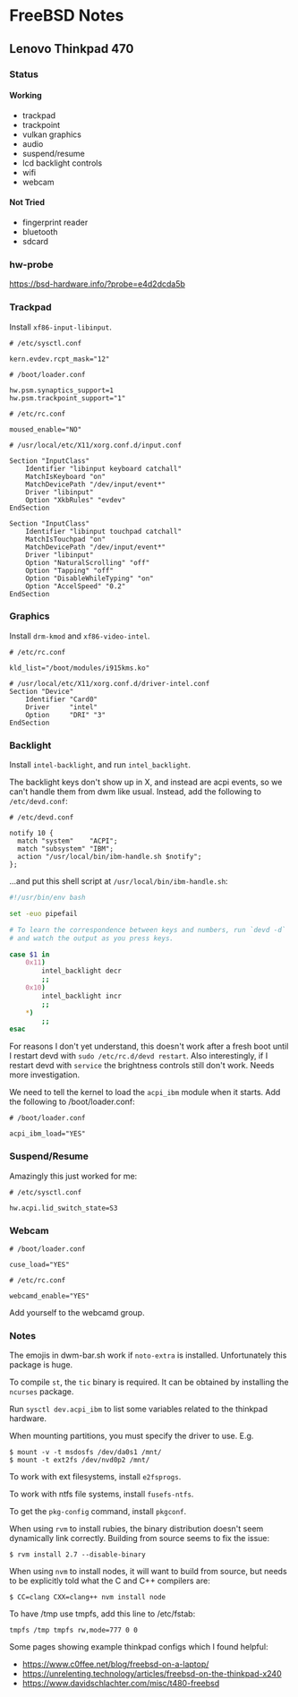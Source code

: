 # FreeBSD Notes

## Lenovo Thinkpad 470

### Status

#### Working

- trackpad
- trackpoint
- vulkan graphics
- audio
- suspend/resume
- lcd backlight controls
- wifi
- webcam

#### Not Tried

- fingerprint reader
- bluetooth
- sdcard

### hw-probe

https://bsd-hardware.info/?probe=e4d2dcda5b

### Trackpad

Install `xf86-input-libinput`.

```
# /etc/sysctl.conf

kern.evdev.rcpt_mask="12"
```

```
# /boot/loader.conf

hw.psm.synaptics_support=1
hw.psm.trackpoint_support="1"
```

```
# /etc/rc.conf

moused_enable="NO"
```

```
# /usr/local/etc/X11/xorg.conf.d/input.conf

Section "InputClass"
    Identifier "libinput keyboard catchall"
    MatchIsKeyboard "on"
    MatchDevicePath "/dev/input/event*"
    Driver "libinput"
    Option "XkbRules" "evdev"
EndSection

Section "InputClass"
    Identifier "libinput touchpad catchall"
    MatchIsTouchpad "on"
    MatchDevicePath "/dev/input/event*"
    Driver "libinput"
    Option "NaturalScrolling" "off"
    Option "Tapping" "off"
    Option "DisableWhileTyping" "on"
    Option "AccelSpeed" "0.2"
EndSection
```

### Graphics

Install `drm-kmod` and `xf86-video-intel`.

```
# /etc/rc.conf

kld_list="/boot/modules/i915kms.ko"
```

```
# /usr/local/etc/X11/xorg.conf.d/driver-intel.conf
Section "Device"
    Identifier "Card0"
    Driver     "intel"
    Option     "DRI" "3"
EndSection
```

### Backlight

Install `intel-backlight`, and run `intel_backlight`.

The backlight keys don't show up in X, and instead are acpi events, so we can't handle them from dwm like usual.
Instead, add the following to `/etc/devd.conf`:

```
# /etc/devd.conf

notify 10 {
  match "system"    "ACPI";
  match "subsystem" "IBM";
  action "/usr/local/bin/ibm-handle.sh $notify";
};
```
...and put this shell script at `/usr/local/bin/ibm-handle.sh`:
```bash
#!/usr/bin/env bash

set -euo pipefail

# To learn the correspondence between keys and numbers, run `devd -d`
# and watch the output as you press keys.

case $1 in
    0x11)
        intel_backlight decr
        ;;
    0x10)
        intel_backlight incr
        ;;
    *)
        ;;
esac
```

For reasons I don't yet understand, this doesn't work after a fresh boot until
I restart devd with `sudo /etc/rc.d/devd restart`. Also interestingly, if I restart
devd with `service` the brightness controls still don't work. Needs more investigation.

We need to tell the kernel to load the `acpi_ibm` module when it starts. Add the following to /boot/loader.conf:
```
# /boot/loader.conf

acpi_ibm_load="YES"
```

### Suspend/Resume

Amazingly this just worked for me:

```
# /etc/sysctl.conf

hw.acpi.lid_switch_state=S3
```

### Webcam

```
# /boot/loader.conf

cuse_load="YES"
```

```
# /etc/rc.conf

webcamd_enable="YES"
```

Add yourself to the webcamd group.

### Notes

The emojis in dwm-bar.sh work if `noto-extra` is installed. Unfortunately this package is huge.

To compile `st`, the `tic` binary is required. It can be obtained by installing the `ncurses` package.

Run `sysctl dev.acpi_ibm` to list some variables related to the thinkpad hardware.

When mounting partitions, you must specify the driver to use. E.g.

```
$ mount -v -t msdosfs /dev/da0s1 /mnt/
$ mount -t ext2fs /dev/nvd0p2 /mnt/
```

To work with ext filesystems, install `e2fsprogs`.

To work with ntfs file systems, install `fusefs-ntfs`.

To get the `pkg-config` command, install `pkgconf`.

When using `rvm` to install rubies, the binary distribution doesn't seem dynamically link correctly. Building from source seems to fix the issue:

```
$ rvm install 2.7 --disable-binary
```

When using `nvm` to install nodes, it will want to build from source, but needs to be explicitly told what the C and C++ compilers are:
```
$ CC=clang CXX=clang++ nvm install node
```

To have /tmp use tmpfs, add this line to /etc/fstab:
```
tmpfs /tmp tmpfs rw,mode=777 0 0
```

Some pages showing example thinkpad configs which I found helpful:
- https://www.c0ffee.net/blog/freebsd-on-a-laptop/
- https://unrelenting.technology/articles/freebsd-on-the-thinkpad-x240
- https://www.davidschlachter.com/misc/t480-freebsd
